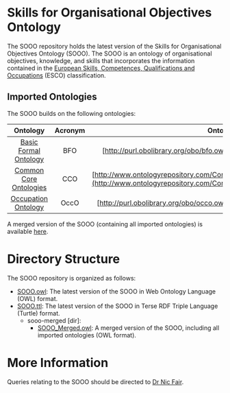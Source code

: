 # Skills for Organisational Objectives Ontology
The SOOO repository holds the latest version of the Skills for Organisational Objectives Ontology (SOOO). The SOOO is an ontology of organisational objectives, knowledge, and skills that incorporates the information contained in the [European Skills, Competences, Qualifications and Occupations](https://esco.ec.europa.eu/en) (ESCO) classification.

## Imported Ontologies
The SOOO builds on the following ontologies:

| **Ontology** | **Acronym** | **Ontology IRI** |
|:-------:|:------:|:-------------:|
| [Basic Formal Ontology](https://github.com/bfo-ontology/BFO-2020) | BFO | [http://purl.obolibrary.org/obo/bfo.owl](http://purl.obolibrary.org/obo/bfo.owl) |
| [Common Core Ontologies](https://github.com/CommonCoreOntology/CommonCoreOntologies) | CCO | [http://www.ontologyrepository.com/CommonCoreOntologies/Mid/AllCoreOntology](http://www.ontologyrepository.com/CommonCoreOntologies/Mid/AllCoreOntology) |
| [Occupation Ontology](https://github.com/Occupation-Ontology/OccO) | OccO | [http://purl.obolibrary.org/obo/occo.owl](http://purl.obolibrary.org/obo/occo.owl) |

A merged version of the SOOO (containing all imported ontologies) is available [here](sooo-merged/).

# Directory Structure
The SOOO repository is organized as follows:

* [SOOO.owl](SOOO.owl): The latest version of the SOOO in Web Ontology Language (OWL) format.
* [SOOO.ttl](SOOO.ttl): The latest version of the SOOO in Terse RDF Triple Language (Turtle) format.
    * sooo-merged [dir]:
        * [SOOO_Merged.owl](sooo-merged/SOOO_Merged.owl): A merged version of the SOOO, including all imported ontologies (OWL format).

# More Information

Queries relating to the SOOO should be directed to [Dr Nic Fair](mailto:N.S.Fair@soton.ac.uk?subject=Skills%20for%20Organisational%20Objectives%20Ontology).
